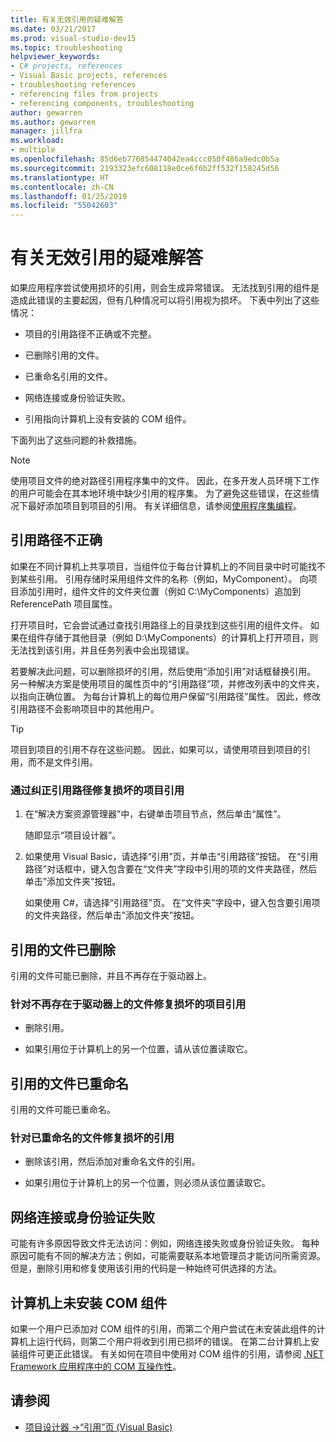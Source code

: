 ```yaml
---
title: 有关无效引用的疑难解答
ms.date: 03/21/2017
ms.prod: visual-studio-dev15
ms.topic: troubleshooting
helpviewer_keywords:
- C# projects, references
- Visual Basic projects, references
- troubleshooting references
- referencing files from projects
- referencing components, troubleshooting
author: gewarren
ms.author: gewarren
manager: jillfra
ms.workload:
- multiple
ms.openlocfilehash: 85d6eb776854474042ea4ccc050f486a9edc0b5a
ms.sourcegitcommit: 2193323efc608118e0ce6f6b2ff532f158245d56
ms.translationtype: HT
ms.contentlocale: zh-CN
ms.lasthandoff: 01/25/2019
ms.locfileid: "55042603"
---
```

# <a name="troubleshoot-broken-references"></a>有关无效引用的疑难解答

如果应用程序尝试使用损坏的引用，则会生成异常错误。 无法找到引用的组件是造成此错误的主要起因，但有几种情况可以将引用视为损坏。 下表中列出了这些情况：

- 项目的引用路径不正确或不完整。

- 已删除引用的文件。

- 已重命名引用的文件。

- 网络连接或身份验证失败。

- 引用指向计算机上没有安装的 COM 组件。

下面列出了这些问题的补救措施。

> [!NOTE]
> 使用项目文件的绝对路径引用程序集中的文件。 因此，在多开发人员环境下工作的用户可能会在其本地环境中缺少引用的程序集。 为了避免这些错误，在这些情况下最好添加项目到项目的引用。 有关详细信息，请参阅[使用程序集编程](/dotnet/framework/app-domains/programming-with-assemblies)。

## <a name="reference-path-is-incorrect"></a>引用路径不正确

如果在不同计算机上共享项目，当组件位于每台计算机上的不同目录中时可能找不到某些引用。 引用存储时采用组件文件的名称（例如，MyComponent）。 向项目添加引用时，组件文件的文件夹位置（例如 C:\MyComponents）追加到 ReferencePath 项目属性。

打开项目时，它会尝试通过查找引用路径上的目录找到这些引用的组件文件。 如果在组件存储于其他目录（例如 D:\MyComponents）的计算机上打开项目，则无法找到该引用，并且任务列表中会出现错误。

若要解决此问题，可以删除损坏的引用，然后使用“添加引用”对话框替换引用。 另一种解决方案是使用项目的属性页中的“引用路径”项，并修改列表中的文件夹，以指向正确位置。 为每台计算机上的每位用户保留“引用路径”属性。 因此，修改引用路径不会影响项目中的其他用户。

> [!TIP]
> 项目到项目的引用不存在这些问题。 因此，如果可以，请使用项目到项目的引用，而不是文件引用。

### <a name="to-fix-a-broken-project-reference-by-correcting-the-reference-path"></a>通过纠正引用路径修复损坏的项目引用

1. 在“解决方案资源管理器”中，右键单击项目节点，然后单击“属性”。

   随即显示“项目设计器”。

1. 如果使用 Visual Basic，请选择“引用”页，并单击“引用路径”按钮。 在“引用路径”对话框中，键入包含要在“文件夹”字段中引用的项的文件夹路径，然后单击”添加文件夹”按钮。

    如果使用 C#，请选择“引用路径”页。 在“文件夹”字段中，键入包含要引用项的文件夹路径，然后单击”添加文件夹”按钮。

## <a name="referenced-file-has-been-deleted"></a>引用的文件已删除

引用的文件可能已删除，并且不再存在于驱动器上。

### <a name="to-fix-a-broken-project-reference-for-a-file-that-no-longer-exists-on-your-drive"></a>针对不再存在于驱动器上的文件修复损坏的项目引用

- 删除引用。

- 如果引用位于计算机上的另一个位置，请从该位置读取它。

## <a name="referenced-file-has-been-renamed"></a>引用的文件已重命名

引用的文件可能已重命名。

### <a name="to-fix-a-broken-reference-for-a-file-that-has-been-renamed"></a>针对已重命名的文件修复损坏的引用

- 删除该引用，然后添加对重命名文件的引用。

- 如果引用位于计算机上的另一个位置，则必须从该位置读取它。

## <a name="network-connection-or-authentication-has-failed"></a>网络连接或身份验证失败

可能有许多原因导致文件无法访问：例如，网络连接失败或身份验证失败。 每种原因可能有不同的解决方法；例如，可能需要联系本地管理员才能访问所需资源。 但是，删除引用和修复使用该引用的代码是一种始终可供选择的方法。

## <a name="com-component-is-not-installed-on-computer"></a>计算机上未安装 COM 组件

如果一个用户已添加对 COM 组件的引用，而第二个用户尝试在未安装此组件的计算机上运行代码，则第二个用户将收到引用已损坏的错误。 在第二台计算机上安装组件可更正此错误。 有关如何在项目中使用对 COM 组件的引用，请参阅 [.NET Framework 应用程序中的 COM 互操作性](/dotnet/visual-basic/programming-guide/com-interop/com-interoperability-in-net-framework-applications)。

## <a name="see-also"></a>请参阅

- [项目设计器 ->“引用”页 (Visual Basic)](../ide/reference/references-page-project-designer-visual-basic.md)
